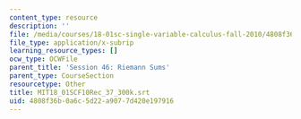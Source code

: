 ```yaml
---
content_type: resource
description: ''
file: /media/courses/18-01sc-single-variable-calculus-fall-2010/4808f36b0a6c5d22a9077d420e197916_MIT18_01SCF10Rec_37_300k.vtt
file_type: application/x-subrip
learning_resource_types: []
ocw_type: OCWFile
parent_title: 'Session 46: Riemann Sums'
parent_type: CourseSection
resourcetype: Other
title: MIT18_01SCF10Rec_37_300k.srt
uid: 4808f36b-0a6c-5d22-a907-7d420e197916
---
```

